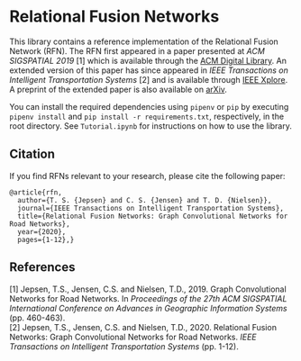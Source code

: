 # Relational Fusion Networks
This library contains a reference implementation of the Relational Fusion Network (RFN). The RFN first appeared in a paper presented at _ACM SIGSPATIAL 2019_ [1] which is available through the [ACM Digital Library](https://dl.acm.org/doi/abs/10.1145/3347146.3359094). An extended version of this paper has since appeared in _IEEE Transactions on Intelligent Transportation Systems_ [2] and is available through [IEEE Xplore](https://ieeexplore.ieee.org/document/9167450). A preprint of the extended paper is also available on [arXiv](https://arxiv.org/abs/2006.09030).

You can install the required dependencies using `pipenv` or `pip` by executing `pipenv install` and `pip install -r requirements.txt`, respectively, in the root directory. See `Tutorial.ipynb` for instructions on how to use the library.

## Citation
If you find RFNs relevant to your research, please cite the following paper:
```
@article{rfn,
  author={T. S. {Jepsen} and C. S. {Jensen} and T. D. {Nielsen}},
  journal={IEEE Transactions on Intelligent Transportation Systems}, 
  title={Relational Fusion Networks: Graph Convolutional Networks for Road Networks}, 
  year={2020},
  pages={1-12},}
```

## References
[1] Jepsen, T.S., Jensen, C.S. and Nielsen, T.D., 2019. Graph Convolutional Networks for Road Networks. In _Proceedings of the 27th ACM SIGSPATIAL International Conference on Advances in Geographic Information Systems_ (pp. 460-463). </br>
[2] Jepsen, T.S., Jensen, C.S. and Nielsen, T.D., 2020. Relational Fusion Networks: Graph Convolutional Networks for Road Networks. _IEEE Transactions on Intelligent Transportation Systems_ (pp. 1-12).

